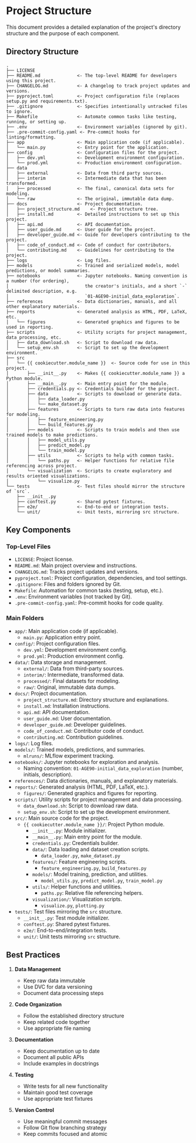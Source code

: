 # Project Structure

This document provides a detailed explanation of the project's directory structure and the purpose of each component.

## Directory Structure

```text
.
├── LICENSE
├── README.md              <- The top-level README for developers using this project.
├── CHANGELOG.md           <- A changelog to track project updates and versions.
├── pyproject.toml         <- Project configuration file (replaces setup.py and requirements.txt).
├── .gitignore             <- Specifies intentionally untracked files to ignore.
├── Makefile               <- Automate common tasks like testing, running, or setting up.
├── .env                   <- Environment variables (ignored by git).
├── .pre-commit-config.yaml <- Pre-commit hooks for linting/formatting.
├── app                    <- Main application code (if applicable).
│   └── main.py            <- Entry point for the application.
├── config                 <- Configuration files for the project.
│   ├── dev.yml            <- Development environment configuration.
│   └── prod.yml           <- Production environment configuration.
├── data
│   ├── external           <- Data from third party sources.
│   ├── interim            <- Intermediate data that has been transformed.
│   ├── processed          <- The final, canonical data sets for modeling.
│   └── raw                <- The original, immutable data dump.
├── docs                   <- Project documentation.
│   ├── project_structure.md    <- Project structure tree.
│   ├── install.md         <- Detailed instructions to set up this project.
│   ├── api.md             <- API documentation.
│   ├── user_guide.md      <- User guide for the project.
│   ├── developer_guide.md <- Guide for developers contributing to the project.
│   ├── code_of_conduct.md <- Code of conduct for contributors.
│   └── contributing.md    <- Guidelines for contributing to the project.
├── logs                   <- Log files.
├── models                 <- Trained and serialized models, model predictions, or model summaries.
├── notebooks              <- Jupyter notebooks. Naming convention is a number (for ordering),
│                             the creator's initials, and a short `-` delimited description, e.g.
│                             `01-AGE90-initial_data_exploration`.
├── references             <- Data dictionaries, manuals, and all other explanatory materials.
├── reports                <- Generated analysis as HTML, PDF, LaTeX, etc.
│   └── figures            <- Generated graphics and figures to be used in reporting.
├── scripts                <- Utility scripts for project management, data processing, etc.
│   ├── data_download.sh   <- Script to download raw data.
│   └── setup_env.sh       <- Script to set up the development environment.
├── src
│   └── {{ cookiecutter.module_name }}  <- Source code for use in this project.
│       ├── __init__.py    <- Makes {{ cookiecutter.module_name }} a Python module.
│       ├── __main__.py    <- Main entry point for the module.
│       ├── credentials.py <- Credentials builder for the project.
│       ├── data           <- Scripts to download or generate data.
│       │   ├── data_loader.py
│       │   └── make_dataset.py
│       ├── features       <- Scripts to turn raw data into features for modeling.
│       │   ├── feature_enineering.py
│       │   └── build_features.py
│       ├── models         <- Scripts to train models and then use trained models to make predictions.
│       │   ├── model_utils.py
│       │   ├── predict_model.py
│       │   └── train_model.py
│       ├── utils          <- Scripts to help with common tasks.
│       │   └── paths.py   <- Helper functions for relative file referencing across project.
│       └── visualization  <- Scripts to create exploratory and results oriented visualizations.
│           └── visualize.py
└── tests                  <- Test files should mirror the structure of `src`.
    ├── __init__.py
    ├── conftest.py        <- Shared pytest fixtures.
    ├── e2e/               <- End-to-end or integration tests.
    └── unit/              <- Unit tests, mirroring src structure.
```

## Key Components

### Top-Level Files

- `LICENSE`: Project license.
- `README.md`: Main project overview and instructions.
- `CHANGELOG.md`: Tracks project updates and versions.
- `pyproject.toml`: Project configuration, dependencies, and tool settings.
- `.gitignore`: Files and folders ignored by Git.
- `Makefile`: Automation for common tasks (testing, setup, etc.).
- `.env`: Environment variables (not tracked by Git).
- `.pre-commit-config.yaml`: Pre-commit hooks for code quality.

### Main Folders

- `app/`: Main application code (if applicable).
  - `main.py`: Application entry point.
- `config/`: Project configuration files.
  - `dev.yml`: Development environment config.
  - `prod.yml`: Production environment config.
- `data/`: Data storage and management.
  - `external/`: Data from third-party sources.
  - `interim/`: Intermediate, transformed data.
  - `processed/`: Final datasets for modeling.
  - `raw/`: Original, immutable data dumps.
- `docs/`: Project documentation.
  - `project_structure.md`: Directory structure and explanations.
  - `install.md`: Installation instructions.
  - `api.md`: API documentation.
  - `user_guide.md`: User documentation.
  - `developer_guide.md`: Developer guidelines.
  - `code_of_conduct.md`: Contributor code of conduct.
  - `contributing.md`: Contribution guidelines.
- `logs/`: Log files.
- `models/`: Trained models, predictions, and summaries.
  - `mlruns/`: MLflow experiment tracking.
- `notebooks/`: Jupyter notebooks for exploration and analysis.
  - Naming convention: `01-AGE90-initial_data_exploration` (number, initials, description).
- `references/`: Data dictionaries, manuals, and explanatory materials.
- `reports/`: Generated analysis (HTML, PDF, LaTeX, etc.).
  - `figures/`: Generated graphics and figures for reporting.
- `scripts/`: Utility scripts for project management and data processing.
  - `data_download.sh`: Script to download raw data.
  - `setup_env.sh`: Script to set up the development environment.
- `src/`: Main source code for the project.
  - `{{ cookiecutter.module_name }}/`: Project Python module.
    - `__init__.py`: Module initializer.
    - `__main__.py`: Main entry point for the module.
    - `credentials.py`: Credentials builder.
    - `data/`: Data loading and dataset creation scripts.
      - `data_loader.py`, `make_dataset.py`
    - `features/`: Feature engineering scripts.
      - `feature_engineering.py`, `build_features.py`
    - `models/`: Model training, prediction, and utilities.
      - `model_utils.py`, `predict_model.py`, `train_model.py`
    - `utils/`: Helper functions and utilities.
      - `paths.py`: Relative file referencing helpers.
    - `visualization/`: Visualization scripts.
      - `visualize.py`, `plotting.py`
- `tests/`: Test files mirroring the `src` structure.
  - `__init__.py`: Test module initializer.
  - `conftest.py`: Shared pytest fixtures.
  - `e2e/`: End-to-end/integration tests.
  - `unit/`: Unit tests mirroring `src` structure.

## Best Practices

1. **Data Management**
   - Keep raw data immutable
   - Use DVC for data versioning
   - Document data processing steps

2. **Code Organization**
   - Follow the established directory structure
   - Keep related code together
   - Use appropriate file naming

3. **Documentation**
   - Keep documentation up to date
   - Document all public APIs
   - Include examples in docstrings

4. **Testing**
   - Write tests for all new functionality
   - Maintain good test coverage
   - Use appropriate test fixtures

5. **Version Control**
   - Use meaningful commit messages
   - Follow Git flow branching strategy
   - Keep commits focused and atomic
